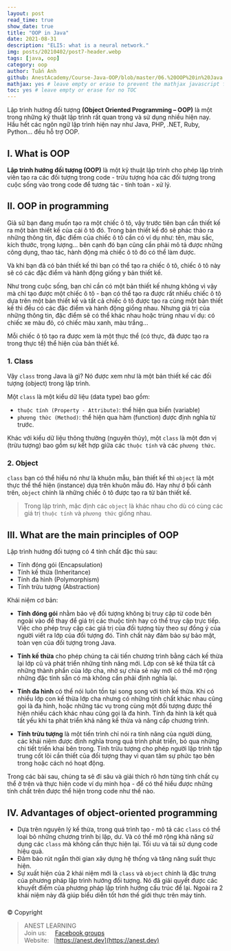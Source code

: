 ```yaml
---
layout: post
read_time: true
show_date: true
title: "OOP in Java"
date: 2021-08-31
description: "ELI5: what is a neural network."
img: posts/20210402/post7-header.webp
tags: [java, oop]
category: oop
author: Tuấn Anh
github: AnestAcademy/Course-Java-OOP/blob/master/06.%20OOP%20in%20Java.md
mathjax: yes # leave empty or erase to prevent the mathjax javascript from loading
toc: yes # leave empty or erase for no TOC
---
```


Lập trình hướng đối tượng **(Object Oriented Programming – OOP)** là một trong những kỹ thuật lập trình rất quan trọng và sử dụng nhiều hiện nay. Hầu hết các ngôn ngữ lập trình hiện nay như Java, PHP, .NET, Ruby, Python... đều hỗ trợ OOP.


## I. What is OOP

**Lập trình hướng đối tượng (OOP)** là một kỹ thuật lập trình cho phép lập trình viên tạo ra các đối tượng trong code - trừu tượng hóa các đối tượng trong cuộc sống vào trong code để tương tác - tính toán - xử lý.


## II. OOP in programming

Giả sử bạn đang muốn tạo ra một chiếc ô tô, vậy trước tiên bạn cần thiết kế ra một bản thiết kế của cái ô tô đó. Trong bản thiết kế đó sẽ phác thảo ra những thông tin, đặc điểm của chiếc ô tô cần có ví dụ như: tên, màu sắc, kích thước, trọng lượng... bên cạnh đó bạn cũng cần phải mô tả được những công dụng, thao tác, hành động mà chiếc ô tô đó có thể làm được.

Và khi bạn đã có bản thiết kế thì bạn có thể tạo ra chiếc ô tô, chiếc ô tô này sẽ có các đặc điểm và hành động giống y bản thiết kế.

Như trong cuộc sống, bạn chỉ cần có một bản thiết kế nhưng không vì vậy mà chỉ tạo được một chiếc ô tô - bạn có thể tạo ra được rất nhiều chiếc ô tô dựa trên một bản thiết kế và tất cả chiếc ô tô được tạo ra cùng một bản thiết kế thì đều có các đặc điểm và hành động giống nhau. Nhưng giá trị của những thông tin, đặc điểm sẽ có thể khác nhau hoặc trùng nhau ví dụ: có chiếc xe màu đỏ, có chiếc màu xanh, màu trắng...

Mỗi chiếc ô tô tạo ra được xem là một thực thể (có thực, đã được tạo ra trong thực tế) thể hiện của bản thiết kế.


### 1. Class

Vậy `class` trong Java là gì? Nó được xem như là một bản thiết kế các đối tượng (object) trong lập trình.

Một `class` là một kiểu dữ liệu (data type) bao gồm:
- `thuộc tính (Property - Attribute)`: thể hiện qua biến (variable)
- `phương thức (Method)`: thể hiện qua hàm (function)
được định nghĩa từ trước. 

Khác với kiểu dữ liệu thông thường (nguyên thủy), một `class` là một đơn vị (trừu tượng) bao gồm sự kết hợp giữa các `thuộc tính` và các `phương thức`. 


### 2. Object

`class` bạn có thể hiểu nó như là khuôn mẫu, bản thiết kế thì `object` là một thực thể thể hiện (instance) dựa trên khuôn mẫu đó. Hay như ở bối cảnh trên, `object` chính là những chiếc ô tô được tạo ra từ bản thiết kế.

> Trong lập trình, mặc định các `object` là khác nhau cho dù có cùng các giá trị `thuộc tính` và `phương thức` giống nhau.


## III. What are the main principles of OOP

Lập trình hướng đối tượng có 4 tính chất đặc thù sau:

- Tính đóng gói (Encapsulation)
- Tính kế thừa (Inheritance)
- Tính đa hình (Polymorphism)
- Tính trừu tượng (Abstraction)

Khái niệm cơ bản:

- **Tính đóng gói** nhằm bảo vệ đối tượng không bị truy cập từ code bên ngoài vào để thay để giá trị các thuộc tính hay có thể truy cập trực tiếp. Việc cho phép truy cập các giá trị của đối tượng tùy theo sự đồng ý của người viết ra lớp của đối tượng đó. Tính chất này đảm bảo sự bảo mật, toàn vẹn của đối tượng trong Java.

- **Tính kế thừa** cho phép chúng ta cải tiến chương trình bằng cách kế thừa lại lớp cũ và phát triển những tính năng mới. Lớp con sẽ kế thừa tất cả những thành phần của lớp cha, nhờ sự chia sẻ này mới có thể mở rộng những đặc tính sẵn có mà không cần phải định nghĩa lại.

- **Tính đa hình** có thể nói luôn tồn tại song song với tính kế thừa. Khi có nhiều lớp con kế thừa lớp cha nhưng có những tính chất khác nhau cũng gọi là đa hình, hoặc những tác vụ trong cùng một đối tượng được thể hiện nhiều cách khác nhau cũng gọi là đa hình. Tính đa hình là kết quả tất yếu khi ta phát triển khả năng kế thừa và nâng cấp chương trình.

- **Tính trừu tượng** là một tiến trình chỉ nói ra tính năng của người dùng, các khái niệm được định nghĩa trong quá trình phát triển, bỏ qua những chi tiết triển khai bên trong. Tính trừu tượng cho phép người lập trình tập trung cốt lõi cần thiết của đối tượng thay vì quan tâm sự phức tạo bên trong hoặc cách nó hoạt động.

Trong các bài sau, chúng ta sẽ đi sâu và giải thích rõ hơn từng tính chất cụ thể ở trên và thực hiện code ví dụ minh họa - để có thể hiểu được những tính chất trên được thể hiện trong code như thế nào.


## IV. Advantages of object-oriented programming

- Dựa trên nguyên lý kế thừa, trong quá trình tạo - mô tả các `class` có thể loại bỏ những chương trình bị lặp, dư. Và có thể mở rộng khả năng sử dụng các `class` mà không cần thực hiện lại. Tối ưu và tái sử dụng code hiệu quả.
- Đảm bảo rút ngắn thời gian xây dựng hệ thống và tăng năng suất thực hiện.
- Sự xuất hiện của 2 khái niệm mới là `class` và `object` chính là đặc trưng của phương pháp lập trình hướng đối tượng. Nó đã giải quyết được các khuyết điểm của phương pháp lập trình hướng cấu trúc để lại. Ngoài ra 2 khái niệm này đã giúp biểu diễn tốt hơn thế giới thực trên máy tính.


###

© Copyright
> ANEST LEARNING  
> Join us: &nbsp;&nbsp;&nbsp; [Facebook groups](https://www.facebook.com/groups/anest.learning/)  
> Website: &nbsp; [https://anest.dev](https://anest.dev)  
